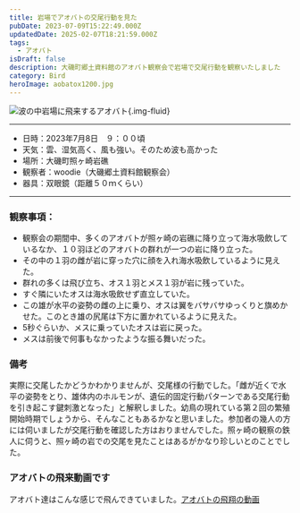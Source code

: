 ```yaml
---
title: 岩場でアオバトの交尾行動を見た
pubDate: 2023-07-09T15:22:49.000Z
updatedDate: 2025-02-07T18:21:59.000Z
tags:
  - アオバト
isDraft: false
description: 大磯町郷土資料館のアオバト観察会で岩場で交尾行動を観察いたしました
category: Bird
heroImage: aobatox1200.jpg
---
```


![波の中岩場に飛来するアオバト](https://object-storage.tyo2.conoha.io/v1/nc_2520d9a1_blog-astro-assets/blog-astro-assets/aobatox1200.jpg){.img-fluid}

---

- 日時：2023年7月8日　９：００頃
- 天気：雲、湿気高く、風も強い。そのため波も高かった
- 場所：大磯町照ヶ崎岩礁
- 観察者：woodie（大磯郷土資料館観察会）
- 器具：双眼鏡（距離５０ｍくらい）

---

### 観察事項：

- 観察会の期間中、多くのアオバトが照ヶ崎の岩礁に降り立って海水吸飲しているなか、１０羽ほどのアオバトの群れが一つの岩に降り立った。
- その中の１羽の雌が岩に穿った穴に顔を入れ海水吸飲しているように見えた。
- 群れの多くは飛び立ち、オス１羽とメス１羽が岩に残っていた。
- すぐ隣にいたオスは海水吸飲せず直立していた。
- この雄が水平の姿勢の雌の上に乗り、オスは翼をバサバサゆっくりと旗めかせた。このとき雄の尻尾は下方に置かれているように見えた。
- 5秒ぐらいか、メスに乗っていたオスは岩に戻った。
- メスは前後で何事もなかったような振る舞いだった。

### 備考
実際に交尾したかどうかわかりませんが、交尾様の行動でした。「雌が近くで水平の姿勢をとり、雄体内のホルモンが、遺伝的固定行動パターンである交尾行動を引き起こす鍵刺激となった」と解釈しました。幼鳥の現れている第２回の繁殖開始時期でしょうから、そんなこともあるかなと思いました。参加者の幾人の方には伺いましたが交尾行動を確認した方はおりませんでした。照ヶ崎の観察の鉄人に伺うと、照ヶ崎の岩での交尾を見たことはあるがかなり珍しいとのことでした。



### アオバトの飛来動画です

アオバト達はこんな感じで飛んできていました。[アオバトの飛翔の動画](https://twitter.com/TorirLab/status/1677928515864502272?s=20)
